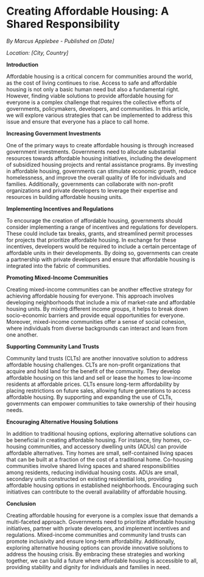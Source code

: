 # Creating Affordable Housing: A Shared Responsibility

*By Marcus Applebee - Published on [Date]*

*Location: [City, Country]*

**Introduction**

Affordable housing is a critical concern for communities around the world, as the cost of living continues to rise. Access to safe and affordable housing is not only a basic human need but also a fundamental right. However, finding viable solutions to provide affordable housing for everyone is a complex challenge that requires the collective efforts of governments, policymakers, developers, and communities. In this article, we will explore various strategies that can be implemented to address this issue and ensure that everyone has a place to call home.

**Increasing Government Investments**

One of the primary ways to create affordable housing is through increased government investments. Governments need to allocate substantial resources towards affordable housing initiatives, including the development of subsidized housing projects and rental assistance programs. By investing in affordable housing, governments can stimulate economic growth, reduce homelessness, and improve the overall quality of life for individuals and families. Additionally, governments can collaborate with non-profit organizations and private developers to leverage their expertise and resources in building affordable housing units.

**Implementing Incentives and Regulations**

To encourage the creation of affordable housing, governments should consider implementing a range of incentives and regulations for developers. These could include tax breaks, grants, and streamlined permit processes for projects that prioritize affordable housing. In exchange for these incentives, developers would be required to include a certain percentage of affordable units in their developments. By doing so, governments can create a partnership with private developers and ensure that affordable housing is integrated into the fabric of communities.

**Promoting Mixed-Income Communities**

Creating mixed-income communities can be another effective strategy for achieving affordable housing for everyone. This approach involves developing neighborhoods that include a mix of market-rate and affordable housing units. By mixing different income groups, it helps to break down socio-economic barriers and provide equal opportunities for everyone. Moreover, mixed-income communities offer a sense of social cohesion, where individuals from diverse backgrounds can interact and learn from one another.

**Supporting Community Land Trusts**

Community land trusts (CLTs) are another innovative solution to address affordable housing challenges. CLTs are non-profit organizations that acquire and hold land for the benefit of the community. They develop affordable housing on this land and sell or lease the homes to low-income residents at affordable prices. CLTs ensure long-term affordability by placing restrictions on future sales, allowing future generations to access affordable housing. By supporting and expanding the use of CLTs, governments can empower communities to take ownership of their housing needs.

**Encouraging Alternative Housing Solutions**

In addition to traditional housing options, exploring alternative solutions can be beneficial in creating affordable housing. For instance, tiny homes, co-housing communities, and accessory dwelling units (ADUs) can provide affordable alternatives. Tiny homes are small, self-contained living spaces that can be built at a fraction of the cost of a traditional home. Co-housing communities involve shared living spaces and shared responsibilities among residents, reducing individual housing costs. ADUs are small, secondary units constructed on existing residential lots, providing affordable housing options in established neighborhoods. Encouraging such initiatives can contribute to the overall availability of affordable housing.

**Conclusion**

Creating affordable housing for everyone is a complex issue that demands a multi-faceted approach. Governments need to prioritize affordable housing initiatives, partner with private developers, and implement incentives and regulations. Mixed-income communities and community land trusts can promote inclusivity and ensure long-term affordability. Additionally, exploring alternative housing options can provide innovative solutions to address the housing crisis. By embracing these strategies and working together, we can build a future where affordable housing is accessible to all, providing stability and dignity for individuals and families in need.